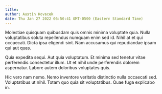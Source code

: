 ```yaml
---
title: 
author: Austin Kovacek
date: Thu Jan 27 2022 06:50:41 GMT-0500 (Eastern Standard Time)
---
```

Molestiae quisquam quibusdam quis omnis minima voluptate quia. Nulla voluptatibus soluta repellendus numquam enim sed id. Nihil at et qui occaecati. Dicta ipsa eligendi sint. Nam accusamus qui repudiandae ipsam qui aut quas.

 Quia expedita sequi. Aut quia voluptatum. Et minima sed tenetur vitae perferendis consectetur illum. Ut et nihil unde perferendis dolorem aspernatur. Labore autem doloribus voluptates quis.

 Hic vero nam nemo. Nemo inventore veritatis distinctio nulla occaecati sed. Voluptatibus ut nihil. Totam quo quia sit voluptatibus. Quae fuga explicabo in.